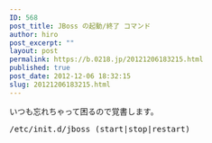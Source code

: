 ```yaml
---
ID: 568
post_title: JBoss の起動/終了 コマンド
author: hiro
post_excerpt: ""
layout: post
permalink: https://b.0218.jp/20121206183215.html
published: true
post_date: 2012-12-06 18:32:15
slug: 20121206183215.html
---
```

いつも忘れちゃって困るので覚書します。
<pre class="prettyprint linenums">/etc/init.d/jboss (start|stop|restart)</pre>
